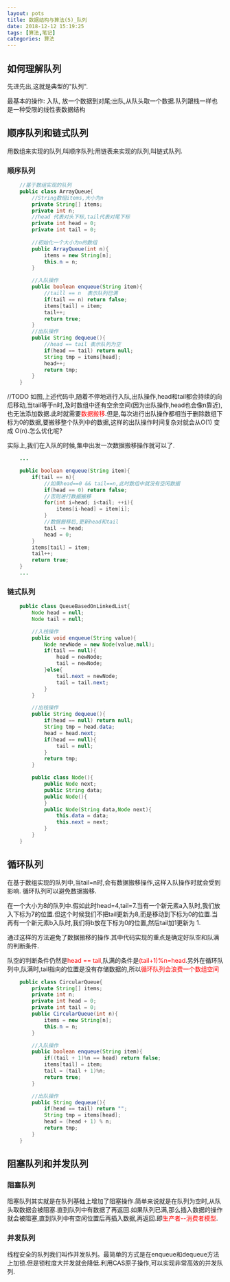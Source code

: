 ```yaml
---
layout: pots
title: 数据结构与算法(5)_队列
date: 2018-12-12 15:19:25
tags: [算法,笔记]
categories: 算法
---
```

## 如何理解队列
先进先出,这就是典型的"队列".

最基本的操作: 入队, 放一个数据到对尾;出队,从队头取一个数据.队列跟栈一样也是一种受限的线性表数据结构

## 顺序队列和链式队列
用数组来实现的队列,叫顺序队列;用链表来实现的队列,叫链式队列.

### 顺序队列

```java
	//基于数组实现的队列
	public class ArrayQueue{
		//String数组items,大小为n
		private String[] items; 
		private int n;
		//head 代表对头下标,tail代表对尾下标
		private int head = 0;
		private int tail = 0;
	
		//初始化一个大小为n的数组
		public ArrayQueue(int n){
			items = new String[n];
			this.n = n;
		}

		//入队操作
		public boolean enqueue(String item){
			//taill == n  表示队列已满
			if(tail == n) return false;
			items[tail] = item;
			tail++;
			return true;
		}
		//出队操作
		public String dequeue(){
			//head == tail 表示队列为空
			if(head == tail) return null;
			String tmp = items[head];
			head++;
			return tmp;
		}
	}
```
//TODO
如图,上述代码中,随着不停地进行入队,出队操作,head和tail都会持续的向后移动,当tail等于n时,及时数组中还有空余空间(因为出队操作,head也会像n靠近),也无法添加数据.此时就需要<font color=red>数据搬移</font>.但是,每次进行出队操作都相当于删除数组下标为0的数据,要搬移整个队列中的数据,这样的出队操作时间复杂对就会从O(1) 变成 O(n).怎么优化呢?

实际上,我们在入队的时候,集中出发一次数据搬移操作就可以了.

```java
	...		

	public boolean enqueue(String item){
		if(tail == n){
			//如果head==0 && tail==n,此时数组中就没有空闲数据
			if(head == 0) return false;
			//否则进行数据搬移
			for(int i=head; i<tail; ++i){
				items[i-head] = item[i];
			}
			//数据搬移后,更新head和tail
			tail -= head;
			head = 0;
		}
		items[tail] = item;
		tail++;
		return true;
	}
	...
```

### 链式队列

```java
	public class QueueBasedOnLinkedList{
		Node head = null;
		Node tail = null;

		//入栈操作
		public void enqueue(String value){
			Node newNode = new Node(value,null);
			if(tail == null){
				head = newNode;
				tail = newNode;
			}else{
				tail.next = newNode;
				tail = tail.next;
			}
		}

		//出栈操作
		public String dequeue(){
			if(head == null) return null;
			String tmp = head.data;
			head = head.next;
			if(head == null){
				tail = null;	
			}
			return tmp;
		}

		public class Node(){
			public Node next;
			public String data;
			public Node(){
			}
			public Node(String data,Node next){
				this.data = data;
				this.next = next;
			}
		}
	}
```

## 循环队列
在基于数组实现的队列中,当tail=n时,会有数据搬移操作,这样入队操作时就会受到影响.
循环队列可以避免数据搬移.

在一个大小为8的队列中.假如此时head=4,tail=7.当有一个新元素a入队时,我们放入下标为7的位置.但这个时候我们不把tail更新为8,而是移动到下标为0的位置.当再有一个新元素b入队时,我们将b放在下标为0的位置,然后tail加1更新为 1.

通过这样的方法避免了数据搬移的操作.其中代码实现的重点是确定好队空和队满的判断条件.

队空的判断条件仍然是<font color = red>head == tail</font>,队满的条件是<font color=red>(tail+1)%n=head</font>.另外在循环队列中,队满时,tail指向的位置是没有存储数据的,所以<font color=red>循环队列会浪费一个数组空间</font>

```java
	public class CircularQueue{
		private String[] items;
		private int n;
		private int head = 0;
		private int tail = 0;
		public CircularQueue(int n){
			items = new String[n];
			this.n = n;
		}

		//入队操作
		public boolean enqueue(String item){
			if((tail + 1)%n == head) return false;
			items[tail] = item;
			tail = (tail + 1)%n;
			return true;
		}

		//出队操作
		public String dequeue(){
			if(head == tail) return "";
			String tmp = items[head];
			head = (head + 1) % n;
			return tmp;
		}
	}
```

## 阻塞队列和并发队列
### 阻塞队列
阻塞队列其实就是在队列基础上增加了阻塞操作.简单来说就是在队列为空时,从队头取数据会被阻塞.直到队列中有数据了再返回.如果队列已满,那么插入数据的操作就会被阻塞,直到队列中有空闲位置后再插入数据,再返回.即<font color=red>生产者--消费者模型</font>.

### 并发队列
线程安全的队列我们叫作并发队列。最简单的方式是在enqueue和dequeue方法上加锁.但是锁粒度大并发就会降低.利用CAS原子操作,可以实现非常高效的并发队列.










